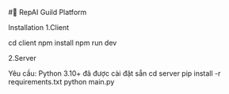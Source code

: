 #🏰 RepAI Guild Platform

Installation
1.Client

cd client
npm install
npm run dev

2.Server

Yêu cầu: Python 3.10+ đã được cài đặt sẵn
cd server
pip install -r requirements.txt
python main.py


